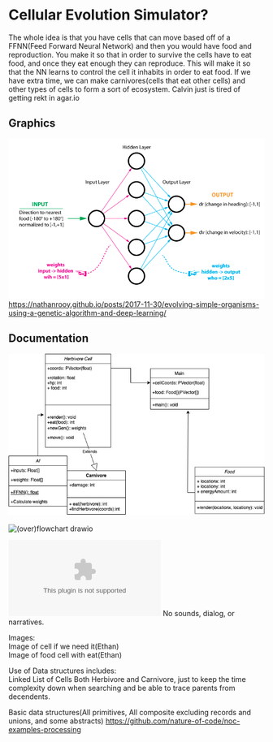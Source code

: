 # Cellular Evolution Simulator?
The whole idea is that you have cells that can move based off of a FFNN(Feed Forward Neural Network) and then you would have food and reproduction. You make it so that in order to survive the cells have to eat food, and once they eat enough they can reproduce. This will make it so that the NN learns to control the cell it inhabits in order to eat food. If we have extra time, we can make carnivores(cells that eat other cells) and other types of cells to form a sort of ecosystem. Calvin just is tired of getting rekt in agar.io

## Graphics
![Neural Network Example](https://github.com/CalvinWebb/A1GroupProject/blob/main/images/organism-neural-network.png)
https://nathanrooy.github.io/posts/2017-11-30/evolving-simple-organisms-using-a-genetic-algorithm-and-deep-learning/
## Documentation
![cellEvo](https://github.com/CalvinWebb/A1GroupProject/blob/main/images/cellEvo%20(1).jpg?raw=true)

![(over)flowchart drawio](https://user-images.githubusercontent.com/89152916/198042459-164802d0-2687-4ce7-8ca7-5016b3c6fdbf.png)

![Gantt chart](https://github.com/CalvinWebb/A1GroupProject/blob/main/images/Group%201%20CP2%20GANTT%20CHART%20TEMPLATE.xlsx?raw=true)
No sounds, dialog, or narratives.

Images:\
Image of cell if we need it(Ethan)\
Image of food cell with eat(Ethan)

Use of Data structures includes:\
Linked List of Cells Both Herbivore and Carnivore, just to keep the time complexity down when searching and be able to trace parents from decendents.

Basic data structures(All primitives, All composite excluding records and unions, and some abstracts) https://github.com/nature-of-code/noc-examples-processing
